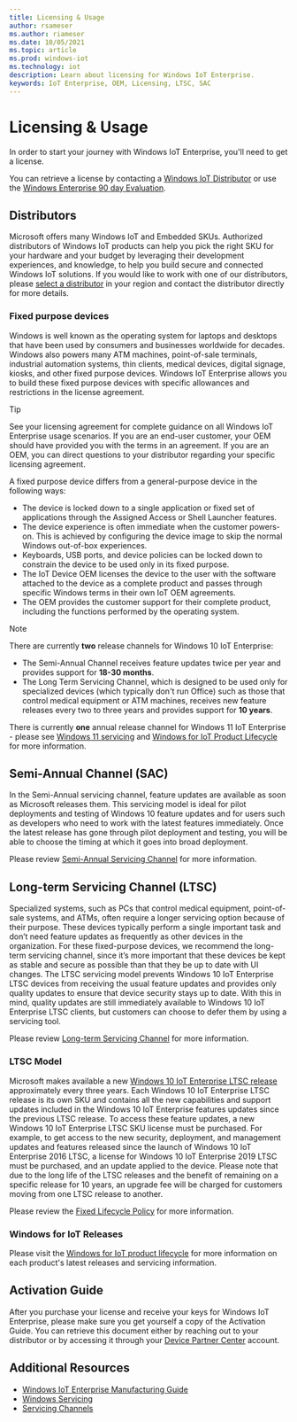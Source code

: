 ```yaml
---
title: Licensing & Usage
author: rsameser
ms.author: riameser
ms.date: 10/05/2021
ms.topic: article
ms.prod: windows-iot
ms.technology: iot
description: Learn about licensing for Windows IoT Enterprise.
keywords: IoT Enterprise, OEM, Licensing, LTSC, SAC
---
```


# Licensing & Usage
In order to start your journey with Windows IoT Enterprise, you'll need to get a license.

You can retrieve a license by contacting a [Windows IoT Distributor](https://aka.ms/IoTDistributorList) or use the [Windows Enterprise 90 day Evaluation](https://www.microsoft.com/evalcenter/evaluate-windows-10-enterprise).

## Distributors
Microsoft offers many Windows IoT and Embedded SKUs. Authorized distributors of Windows IoT products can help you pick the right SKU for your hardware and your budget by leveraging their development experiences, and knowledge, to help you build secure and connected Windows IoT solutions. If you would like to work with one of our distributors, please [select a distributor](https://aka.ms/IoTDistributorList) in your region and contact the distributor directly for more details.


### Fixed purpose devices
Windows is well known as the operating system for laptops and desktops that have been used by consumers and businesses worldwide for decades. Windows also powers many ATM machines, point-of-sale terminals, industrial automation systems, thin clients, medical devices, digital signage, kiosks, and other fixed purpose devices. Windows IoT Enterprise allows you to build these fixed purpose devices with specific allowances and restrictions in the license agreement.  

> [!TIP]
> See your licensing agreement for complete guidance on all Windows IoT Enterprise usage scenarios. If you are an end-user customer, your OEM should have provided you with the terms in an agreement. If you are an OEM, you can direct questions to your distributor regarding your specific licensing agreement.  

A fixed purpose device differs from a general-purpose device in the following ways:  
* The device is locked down to a single application or fixed set of applications through the Assigned Access or Shell Launcher features.  
* The device experience is often immediate when the customer powers-on. This is achieved by configuring the device image to skip the normal Windows out-of-box experiences.
* Keyboards, USB ports, and device policies can be locked down to constrain the device to be used only in its fixed purpose.  
* The IoT Device OEM licenses the device to the user with the software attached to the device as a complete product and passes through specific Windows terms in their own IoT OEM agreements.
* The OEM provides the customer support for their complete product, including the functions performed by the operating system.


> [!NOTE]
>
> There are currently **two** release channels for Windows 10 IoT Enterprise:
> * The Semi-Annual Channel receives feature updates twice per year and provides support for **18-30 months**.
> * The Long Term Servicing Channel, which is designed to be used only for specialized devices (which typically don't run Office) such as those that control medical equipment or ATM machines, receives new feature releases every two to three years and provides support for **10 years**.
>
> There is currently **one** annual release channel for Windows 11 IoT Enterprise - please see [Windows 11 servicing](/lifecycle/faq/windows#windows-11) and [Windows for IoT Product Lifecycle](/windows/iot/product-family/product-lifecycle) for more information.


## Semi-Annual Channel (SAC)
In the Semi-Annual servicing channel, feature updates are available as soon as Microsoft releases them. This servicing model is ideal for pilot deployments and testing of Windows 10 feature updates and for users such as developers who need to work with the latest features immediately. Once the latest release has gone through pilot deployment and testing, you will be able to choose the timing at which it goes into broad deployment.

Please review [Semi-Annual Servicing Channel](/windows/deployment/update/waas-overview#semi-annual-channel) for more information.

## Long-term Servicing Channel (LTSC)
Specialized systems, such as PCs that control medical equipment, point-of-sale systems, and ATMs, often require a longer servicing option because of their purpose. These devices typically perform a single important task and don’t need feature updates as frequently as other devices in the organization. For these fixed-purpose devices, we recommend the long-term servicing channel, since it’s more important that these devices be kept as stable and secure as possible than that they be up to date with UI changes. The LTSC servicing model prevents Windows 10 IoT Enterprise LTSC devices from receiving the usual feature updates and provides only quality updates to ensure that device security stays up to date. With this in mind, quality updates are still immediately available to Windows 10 IoT Enterprise LTSC clients, but customers can choose to defer them by using a servicing tool.

Please review [Long-term Servicing Channel](/windows/deployment/update/waas-overview#long-term-servicing-channel) for more information.

### LTSC Model
Microsoft makes available a new [Windows 10 IoT Enterprise LTSC release](/lifecycle/products/?terms=Windows%2010%20IoT%20Enterprise) approximately every three years. Each Windows 10 IoT Enterprise LTSC release is its own SKU and contains all the new capabilities and support updates included in the Windows 10 IoT Enterprise features updates since the previous LTSC release. To access these feature updates, a new Windows 10 IoT Enterprise LTSC SKU license must be purchased. For example, to get access to the new security, deployment, and management updates and features released since the launch of Windows 10 IoT Enterprise 2016 LTSC, a license for Windows 10 IoT Enterprise 2019 LTSC must be purchased, and an update applied to the device. Please note that due to the long life of the LTSC releases and the benefit of remaining on a specific release for 10 years, an upgrade fee will be charged for customers moving from one LTSC release to another.

Please review the [Fixed Lifecycle Policy](/lifecycle/policies/fixed) for more information.

### Windows for IoT Releases
Please visit the [Windows for IoT product lifecycle](/windows/iot/product-family/product-lifecycle) for more information on each product's latest releases and servicing information.

## Activation Guide
After you purchase your license and receive your keys for Windows IoT Enterprise, please make sure you get yourself a copy of the Activation Guide.
You can retrieve this document either by reaching out to your distributor or by accessing it through your [Device Partner Center](https://devicepartner.microsoft.com) account.

## Additional Resources
* [Windows IoT Enterprise Manufacturing Guide](/windows-hardware/manufacture/desktop/iot-ent-overview)
* [Windows Servicing](/windows/deployment/update/waas-overview#servicing)
* [Servicing Channels](/windows/deployment/update/waas-overview#servicing-channels)

